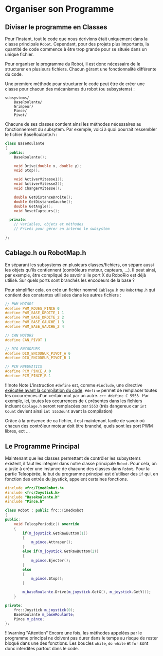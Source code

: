 # Organiser son Programme


## Diviser le programme en Classes

Pour l'instant, tout le code que nous écrivions était uniquement dans la classe principale `Robot`. Cependant, pour des projets plus importants, la quantité de code commence à être trop grande pour se située dans un unique fichier.

Pour organiser le programme du Robot, il est donc nécessaire de le structurer en plusieurs fichiers. Chacun gérant une fonctionnalité différente du code.

Une première méthode pour structurer le code peut être de créer une classe pour chacun des mécanismes du robot (ou subsystems) :

```
subsystems/
    BaseRoulante/
    Grimpeur/
    Pince/
    Pivot/
```

Chacune de ses classes contient ainsi les méthodes nécessaires au fonctionnement du subsytem. Par exemple, voici à quoi pourrait ressembler le fichier BaseRoulante.h :

```c++
class BaseRoulante
{
  public:
    BaseRoulante();

    void Drive(double x, double y);
    void Stop();

    void ActiverVitesse1();
    void ActiverVitesse2();
    void ChangerVitesse();

    double GetDistanceDroite();
    double GetDistanceGauche();
    double GetAngle();
    void ResetCapteurs();

  private:
    // Variables, objets et méthodes
    // Privés pour gérer en interne le subsystem

};
```


## Cablage.h ou RobotMap.h

En séparant les subsystems en plusieurs classes/fichiers, on sépare aussi les objets qu'ils contiennent (contrôleurs moteur, capteurs, ...). Il peut ainsi, par exemple, être compliqué de savoir si le port X du RoboRio est déjà utilisé. Sur quels ports sont branchés les encodeurs de la base ?

Pour simplifier cela, on crée un fichier nommé `Cablage.h` ou `RobotMap.h` qui contient des constantes utilisées dans les autres fichiers :

```c++
// PWM MOTORS
#define PWM_ROUES_PINCE 0
#define PWM_BASE_DROITE_1 1
#define PWM_BASE_DROITE_2 2
#define PWM_BASE_GAUCHE_1 3
#define PWM_BASE_GAUCHE_2 4

// CAN MOTORS
#define CAN_PIVOT 1

// DIO ENCODEURS
#define DIO_ENCODEUR_PIVOT_A 0
#define DIO_ENCODEUR_PIVOT_B 1

// PCM PNEUMATICS
#define PCM_PINCE_A 0
#define PCM_PINCE_B 1
```

!!!note Note
    L'instruction `#define` est, comme `#include`, une directive [exécutée avant la compilation du code](https://fr.wikibooks.org/wiki/Programmation_C%2B%2B/Le_pr%C3%A9processeur). `#define` permet de remplacer toutes les occurrences d'un certain mot par un autre.
    ```c++
    #define C 5553
    ```
    Par exemple, ici, toutes les occurrences de `C` présentes dans les fichiers incluant `Cablage.h` seront remplacées par `5553` (trés dangereux car `int Count` devient ainsi `int 5553ount` avant la compilation)

Grâce à la présence de ca fichier, il est maintenant facile de savoir où chacun des contrôleur moteur doit être branché, quels sont les port PWM libres, ect ...


## Le Programme Principal

Maintenant que les classes permettant de contrôler les subsystems existent, il faut les intégrer dans notre classe principale `Robot`. Pour cela, on a juste à créer une instance de chacune des classes dans `Robot`. Pour la partie Teleopérée, le but du programme principal est d'utiliser des `if` qui, en fonction des entrée du joystick, appelent certaines fonctions.

```c++
#include <frc/TimedRobot.h>
#include <frc/Joystick.h>
#include "BaseRoulante.h"
#include "Pince.h"

class Robot : public frc::TimedRobot
{
public:
    void TeleopPeriodic() override
    {
        if(m_joystick.GetRawButton(1))
        {
            m_pince.Attraper();
        }
        else if(m_joystick.GetRawButton(2))
        {
            m_pince.Ejecter();
        }
        else
        {
            m_pince.Stop();
        }

        m_baseRoulante.Drive(m_joystick.GetX(), m_joystick.GetY());
    }

private:
    frc::Joystick m_joystick(0);
    BaseRoulante m_baseRoulante;
    Pince m_pince;
};
```

!!!warning "Attention"
    Encore une fois, les méthodes appelées par le programme principal ne doivent pas durer dans le temps au risque de rester bloqué dans une des fonctions. Les boucles `while`, `do while` et `for` sont donc interdites partout dans le code.